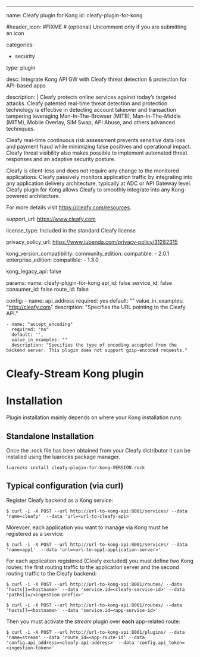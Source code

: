 ---
name: Cleafy plugin for Kong
id: cleafy-plugin-for-kong

#header_icon: #FIXME # (optional) Uncomment only if you are submitting an icon

categories:
  - security

type: plugin

desc: Integrate Kong API GW with Cleafy threat detection & protection for API-based apps

description: | 
  Cleafy protects online services against today’s targeted attacks. Cleafy patented real-time threat detection and protection technology is effective in detecting account takeover and transaction tampering leveraging Man-In-The-Browser (MITB), Man-In-The-Middle (MITM), Mobile Overlay, SIM Swap, API Abuse, and others advanced techniques.

  Cleafy real-time continuous risk assessment prevents sensitive data loss and payment fraud while minimizing false positives and operational impact. Cleafy threat visibility also makes possible to implement automated threat responses and an adaptive security posture.

  Cleafy is client-less and does not require any change to the monitored applications. Cleafy passively monitors application traffic by integrating into any application delivery architecture, typically at ADC or API Gateway level. Cleafy plugin for Kong allows Cleafy to smoothly integrate into any Kong-powered architecture. 

  For more details visit https://cleafy.com/resources.

support_url: https://www.cleafy.com

license_type: Included in the standard Cleafy license

privacy_policy_url: https://www.iubenda.com/privacy-policy/31282315

kong_version_compatibility:
  community_edition:
    compatible:
      - 2.0.1
  enterprise_edition:
    compatible:
      - 1.3.0

kong_legacy_api: false

params:
  name: cleafy-plugin-for-kong
  api_id: false
  service_id: false
  consumer_id: false
  route_id: false

  config:
    - name: api_address
      required: yes
      default: ""
      value_in_examples: "http://cleafy.com"
      description: "Specifies the URL pointing to the Cleafy API."

    - name: "accept_encoding"
      required: "no"
      default: '',
      value_in_examples: ""
      description: "Specifies the type of encoding accepted from the backend server. This plugin does not support gzip-encoded requests."

# Cleafy-Stream Kong plugin

# Installation

Plugin installation mainly depends on where your Kong installation runs:

## Standalone Installation
Once the .rock file has been obtained from your Cleafy distributor it can be installed using the luarocks package manager.
```
luarocks install cleafy-plugin-for-kong-VERSION.rock
```

## Typical configuration (via curl)

Register Cleafy backend as a Kong service:

```shell
$ curl -i -X POST --url http://url-to-kong-api:8001/services/ --data 'name=cleafy'  --data 'url=<url-to-cleafy-api>'
```

Morevoer, each application you want to manage via Kong must be registered as a service:

```shell
$ curl -i -X POST --url http://url-to-kong-api:8001/services/ --data 'name=app1'  --data 'url=<url-to-app1-application-server>'
```

For each application registered (Cleafy excluded) you must define two Kong routes: the first routing traffic to the application server and the second routing traffic to the Cleafy backend:

```shell
$ curl -i -X POST --url http://url-to-kong-api:8001/routes/ --data 'hosts[]=<hostname>' --data 'service.id=<cleafy-service-id>' --data 'paths[]=/<ingestion-prefix>'

$ curl -i -X POST --url http://url-to-kong-api:8001/routes/ --data 'hosts[]=<hostname>' --data 'service.id=<app-service-id>'
```

Then you must activate the *stream* plugin over **each** app-related route:

```shell
$ curl -i -X POST --url http://url-to-kong-api:8001/plugins/ --data 'name=stream' --data 'route_id=<app-route-id' --data 'config.api_address=<cleafy-api-address>' --data 'config.api_token=<ingestion-token>'
```
